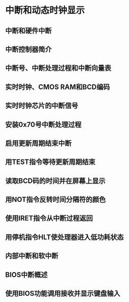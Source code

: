 # 中断和动态时钟显示

## 中断和硬件中断

## 中断控制器简介

## 中断号、中断处理过程和中断向量表

## 实时时钟、CMOS RAM和BCD编码

## 实时时钟芯片的中断信号

## 安装0x70号中断处理过程

## 启用更新周期结束中断

## 用TEST指令等待更新周期结束

## 读取BCD码的时间并在屏幕上显示

## 用NOT指令反转时间分隔符的颜色

## 使用IRET指令从中断过程返回

## 用停机指令HLT使处理器进入低功耗状态

## 内部中断和软中断

## BIOS中断概述

## 使用BIOS功能调用接收并显示键盘输入
